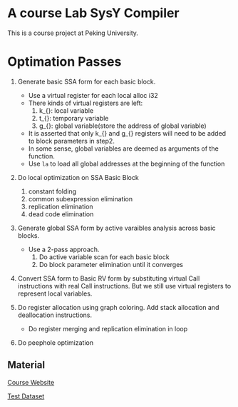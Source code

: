 # A course Lab SysY Compiler

This is a course project at Peking University.

# Optimation Passes
1. Generate basic SSA form for each basic block.
    - Use a virtual register for each local alloc i32
    - There kinds of virtual registers are left:
        1. k_{}: local variable
        2. t_{}: temporary variable
        3. g_{}: global variable(store the address of global variable)
    - It is asserted that only k_{} and g_{} registers will need to be added to block parameters in step2.
    - In some sense, global variables are deemed as arguments of the function.
    - Use `la` to load all global addresses at the beginning of the function

2. Do local optimization on SSA Basic Block
    1. constant folding
    2. common subexpression elimination
    3. replication elimination
    4. dead code elimination

3. Generate global SSA form by active varaibles analysis across basic blocks.
    - Use a 2-pass approach.
        1. Do active variable scan for each basic block
        2. Do block parameter elimination until it converges

4. Convert SSA form to Basic RV form by substituting virtual Call instructions with real Call instructions.
   But we still use virtual registers to represent local variables.

5. Do register allocation using graph coloring. Add stack allocation and deallocation instructions.
    - Do register merging and replication elimination in loop

6. Do peephole optimization

## Material
[Course Website](https://pku-minic.github.io/online-doc/#/)

[Test Dataset](https://gitlab.eduxiji.net/csc1/nscscc/compiler2024/-/tree/main)